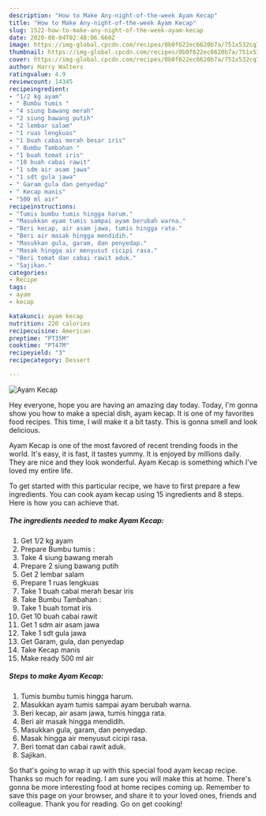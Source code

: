 ```yaml
---
description: "How to Make Any-night-of-the-week Ayam Kecap"
title: "How to Make Any-night-of-the-week Ayam Kecap"
slug: 1522-how-to-make-any-night-of-the-week-ayam-kecap
date: 2020-08-04T02:48:06.660Z
image: https://img-global.cpcdn.com/recipes/0b0f622ec6620b7a/751x532cq70/ayam-kecap-foto-resep-utama.jpg
thumbnail: https://img-global.cpcdn.com/recipes/0b0f622ec6620b7a/751x532cq70/ayam-kecap-foto-resep-utama.jpg
cover: https://img-global.cpcdn.com/recipes/0b0f622ec6620b7a/751x532cq70/ayam-kecap-foto-resep-utama.jpg
author: Harry Walters
ratingvalue: 4.9
reviewcount: 14345
recipeingredient:
- "1/2 kg ayam"
- " Bumbu tumis "
- "4 siung bawang merah"
- "2 siung bawang putih"
- "2 lembar salam"
- "1 ruas lengkuas"
- "1 buah cabai merah besar iris"
- " Bumbu Tambahan "
- "1 buah tomat iris"
- "10 buah cabai rawit"
- "1 sdm air asam jawa"
- "1 sdt gula jawa"
- " Garam gula dan penyedap"
- " Kecap manis"
- "500 ml air"
recipeinstructions:
- "Tumis bumbu tumis hingga harum."
- "Masukkan ayam tumis sampai ayam berubah warna."
- "Beri kecap, air asam jawa, tumis hingga rata."
- "Beri air masak hingga mendidih."
- "Masukkan gula, garam, dan penyedap."
- "Masak hingga air menyusut cicipi rasa."
- "Beri tomat dan cabai rawit aduk."
- "Sajikan."
categories:
- Recipe
tags:
- ayam
- kecap

katakunci: ayam kecap 
nutrition: 220 calories
recipecuisine: American
preptime: "PT35M"
cooktime: "PT47M"
recipeyield: "3"
recipecategory: Dessert

---
```



![Ayam Kecap](https://img-global.cpcdn.com/recipes/0b0f622ec6620b7a/751x532cq70/ayam-kecap-foto-resep-utama.jpg)

Hey everyone, hope you are having an amazing day today. Today, I'm gonna show you how to make a special dish, ayam kecap. It is one of my favorites food recipes. This time, I will make it a bit tasty. This is gonna smell and look delicious.

Ayam Kecap is one of the most favored of recent trending foods in the world. It's easy, it is fast, it tastes yummy. It is enjoyed by millions daily. They are nice and they look wonderful. Ayam Kecap is something which I've loved my entire life.




To get started with this particular recipe, we have to first prepare a few ingredients. You can cook ayam kecap using 15 ingredients and 8 steps. Here is how you can achieve that.

<!--inarticleads1-->

##### The ingredients needed to make Ayam Kecap:

1. Get 1/2 kg ayam
1. Prepare  Bumbu tumis :
1. Take 4 siung bawang merah
1. Prepare 2 siung bawang putih
1. Get 2 lembar salam
1. Prepare 1 ruas lengkuas
1. Take 1 buah cabai merah besar iris
1. Take  Bumbu Tambahan :
1. Take 1 buah tomat iris
1. Get 10 buah cabai rawit
1. Get 1 sdm air asam jawa
1. Take 1 sdt gula jawa
1. Get  Garam, gula, dan penyedap
1. Take  Kecap manis
1. Make ready 500 ml air




<!--inarticleads2-->

##### Steps to make Ayam Kecap:

1. Tumis bumbu tumis hingga harum.
1. Masukkan ayam tumis sampai ayam berubah warna.
1. Beri kecap, air asam jawa, tumis hingga rata.
1. Beri air masak hingga mendidih.
1. Masukkan gula, garam, dan penyedap.
1. Masak hingga air menyusut cicipi rasa.
1. Beri tomat dan cabai rawit aduk.
1. Sajikan.




So that's going to wrap it up with this special food ayam kecap recipe. Thanks so much for reading. I am sure you will make this at home. There's gonna be more interesting food at home recipes coming up. Remember to save this page on your browser, and share it to your loved ones, friends and colleague. Thank you for reading. Go on get cooking!
